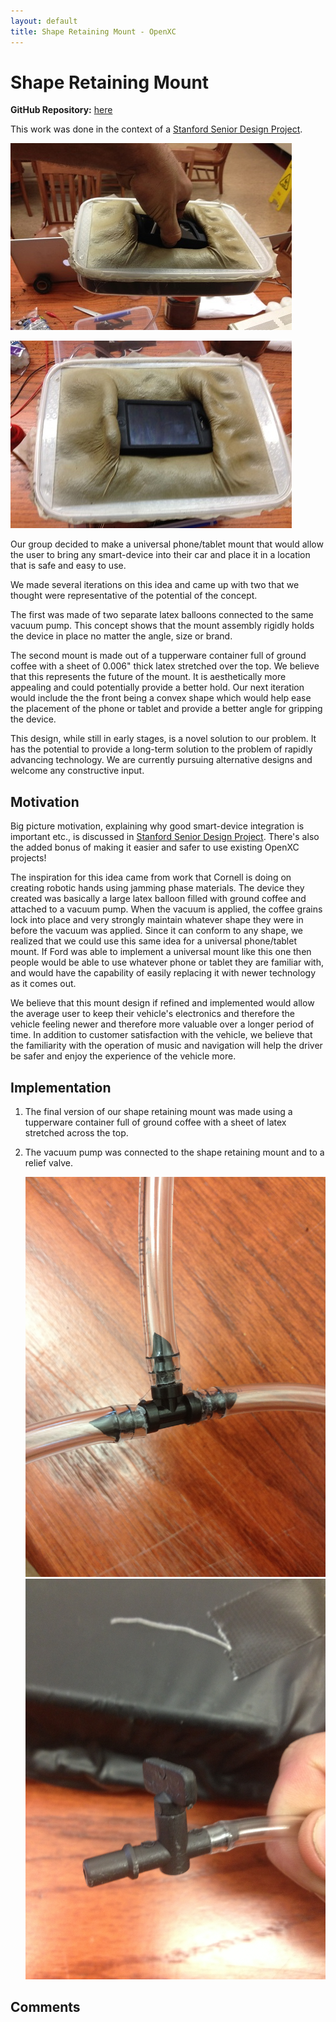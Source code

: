 ```yaml
---
layout: default
title: Shape Retaining Mount - OpenXC
---
```


[ssdpLink]: /projects/stanford-me113-spring-2013/

<div class="page-header">
    <h1> Shape Retaining Mount</h1>
</div>

**GitHub Repository:**
[here](https://github.com/embirico/stanford-me113-spring-2013)

This work was done in the context of a
[Stanford Senior Design Project][ssdpLink].

![Shape Retaining Mount](/projects/images/stanford-me113-spring-2013/srm_flat1.jpg)

![Shape Retaining Mount](/projects/images/stanford-me113-spring-2013/srm_flat2.jpg)

Our group decided to make a universal phone/tablet mount that would allow the user to bring any smart-device into their car and place it in a location that is safe and easy to use.

We made several iterations on this idea and came up with two that we thought were representative of the potential of the concept.

The first was made of two separate latex balloons connected to the same vacuum pump. This concept shows that the mount assembly rigidly holds the device in place no matter the angle, size or brand.

The second mount is made out of a tupperware container full of ground coffee with a sheet of 0.006" thick latex stretched over the top. We believe that this represents the future of the mount. It is aesthetically more appealing and could potentially provide a better hold. Our next iteration would include the the front being a convex shape which would help ease the placement of the phone or tablet and provide a better angle for gripping the device.

This design, while still in early stages, is a novel solution to
our problem. It has the potential to provide a long-term solution to the problem of rapidly advancing technology. We are currently pursuing alternative designs and welcome any constructive input.

<div class="page-header">
    <h2>Motivation</h2>
</div>

Big picture motivation, explaining why good smart-device integration is important etc.,
is discussed in [Stanford Senior Design Project][ssdpLink].
There's also the added bonus of making it easier and safer to use existing OpenXC projects!

The inspiration for this idea came from work that Cornell is doing on creating robotic hands using jamming phase materials. The device they created was basically a large latex balloon filled with ground coffee and attached to a vacuum pump. When the vacuum is applied, the coffee grains lock into place and very strongly maintain whatever shape they were in before the vacuum was applied. Since  it can conform to any shape, we realized that we could use this same idea for a universal phone/tablet mount. If Ford was able to implement a universal mount like this one then people would be able to use whatever phone or tablet they are familiar with, and would have the capability of easily replacing it with newer technology as it comes out.

We believe that this mount design if refined and implemented would allow the average user to keep their vehicle's electronics and therefore the vehicle feeling newer and therefore more valuable over a longer period of time. In addition to customer satisfaction with the vehicle, we believe that the familiarity with the operation of  music and navigation will help the driver be safer and enjoy the experience of the vehicle more.


<div class="page-header">
    <h2>Implementation</h2>
</div>

1. The final version of our shape retaining mount was made using a tupperware container full of ground coffee with a sheet of latex stretched across the top.

2. The vacuum pump was connected to the shape retaining mount and to a relief valve.

   ![T-Junction](/projects/images/stanford-me113-spring-2013/srm_tJunction.jpg)
   ![Relief Valve](/projects/images/stanford-me113-spring-2013/srm_reliefValve.jpg)

<div class="page-header">
    <h2>Comments</h2>
</div>
